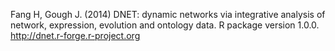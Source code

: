 Fang H, Gough J. (2014) DNET: dynamic networks via integrative analysis of network, expression, evolution and ontology data. R package version 1.0.0. http://dnet.r-forge.r-project.org
